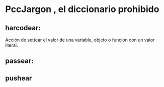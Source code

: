 # PccJargon , el diccionario prohibido

## harcodear:
Acción de settear el valor de una variable, objeto o funcion con un valor literal. 
## passear:
## pushear 
